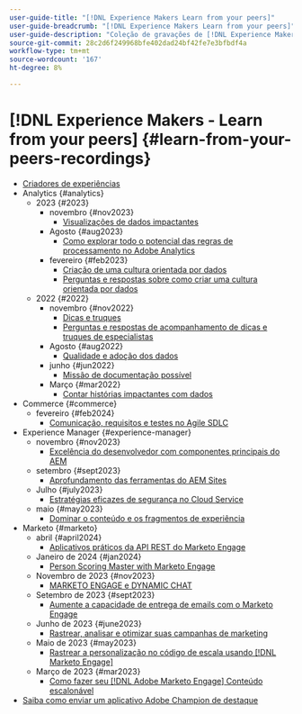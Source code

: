 ```yaml
---
user-guide-title: "[!DNL Experience Makers Learn from your peers]"
user-guide-breadcrumb: "[!DNL Experience Makers Learn from your peers]"
user-guide-description: "Coleção de gravações de [!DNL Experience Makers Learn from your peers]"
source-git-commit: 28c2d6f249968bfe402dad24bf42fe7e3bfbdf4a
workflow-type: tm+mt
source-wordcount: '167'
ht-degree: 8%

---
```



# [!DNL Experience Makers - Learn from your peers] {#learn-from-your-peers-recordings}

+ [Criadores de experiências](overview.md)
+ Analytics {#analytics}
   + 2023 {#2023}
      + novembro {#nov2023}
         + [Visualizações de dados impactantes](analytics/nov2023/impactful-data-visualizations.md)
      + Agosto {#aug2023}
         + [Como explorar todo o potencial das regras de processamento no Adobe Analytics](analytics/aug2023/processing-rules.md)
      + fevereiro {#feb2023}
         + [Criação de uma cultura orientada por dados](analytics/feb2023/data-driven-culture.md)
         + [Perguntas e respostas sobre como criar uma cultura orientada por dados](analytics/feb2023/data-driven-culture-q-and-a.md)
   + 2022 {#2022}
      + novembro {#nov2022}
         + [Dicas e truques](analytics/nov2022/tips-and-tricks.md)
         + [Perguntas e respostas de acompanhamento de dicas e truques de especialistas](analytics/nov2022/tips-and-tricks-q-and-a.md)
      + Agosto {#aug2022}
         + [Qualidade e adoção dos dados](analytics/aug2022/data-quality.md)
      + junho {#jun2022}
         + [Missão de documentação possível](analytics/june2022/mission-possible.md)
      + Março {#mar2022}
         + [Contar histórias impactantes com dados](analytics/mar2022/stories-with-data.md)
+ Commerce {#commerce}
   + fevereiro {#feb2024}
      + [Comunicação, requisitos e testes no Agile SDLC](commerce/2024/agile-sdlc.md)
+ Experience Manager {#experience-manager}
   + novembro {#nov2023}
      + [Excelência do desenvolvedor com componentes principais do AEM](experience-manager/nov2023/core-components.md)
   + setembro {#sept2023}
      + [Aprofundamento das ferramentas do AEM Sites](experience-manager/sept2023/aem-sites-tools.md)
   + Julho {#july2023}
      + [Estratégias eficazes de segurança no Cloud Service](experience-manager/july2023/effective-security-strategies-in-cloud-service.md)
   + maio {#may2023}
      + [Dominar o conteúdo e os fragmentos de experiência](experience-manager/may2023/mastering-content-and-experience-fragments.md)
+ Marketo {#marketo}
   + abril {#april2024}
      + [Aplicativos práticos da API REST do Marketo Engage](marketo/april2024/practical-applications-of-marketo-engage-rest-api.md)
   + Janeiro de 2024 {#jan2024}
      + [Person Scoring Master with Marketo Engage](marketo/jan2024/person-scoring-mastery.md)
   + Novembro de 2023 {#nov2023}
      + [MARKETO ENGAGE e DYNAMIC CHAT](marketo/nov2023/dynamic-chat.md)
   + Setembro de 2023 {#sept2023}
      + [Aumente a capacidade de entrega de emails com o Marketo Engage](marketo/sept2023/email-deliverability.md)
   + Junho de 2023 {#june2023}
      + [Rastrear, analisar e otimizar suas campanhas de marketing](marketo/june2023/marketing-campaigns.md)
   + Maio de 2023 {#may2023}
      + [Rastrear a personalização no código de escala usando [!DNL Marketo Engage]](marketo/may2023/personalization-at-scale.md)
   + Março de 2023 {#mar2023}
      + [Como fazer seu [!DNL Adobe Marketo Engage] Conteúdo escalonável](marketo/mar2023/templates-tokens-teamwork.md)
+ [Saiba como enviar um aplicativo Adobe Champion de destaque](./adobe-champion-application.md)
